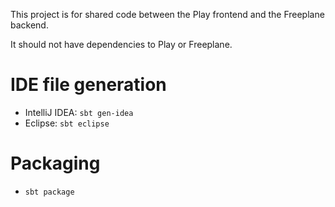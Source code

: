 This project is for shared code between the Play frontend and the Freeplane backend.

It should not have dependencies to Play or Freeplane.


# IDE file generation
* IntelliJ IDEA: `sbt gen-idea`
* Eclipse: `sbt eclipse`

# Packaging
* `sbt package`
